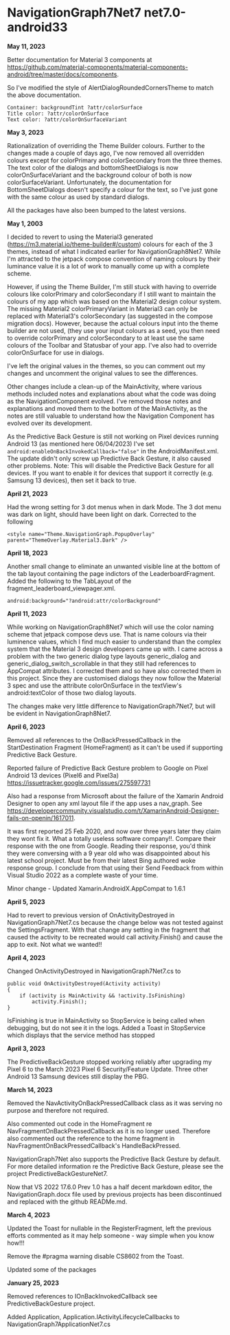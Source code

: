 # NavigationGraph7Net7 net7.0-android33
**May 11, 2023**

Better documentation for Material 3 components at  https://github.com/material-components/material-components-android/tree/master/docs/components.

So I've modified the style of AlertDialogRoundedCornersTheme to match the above documentation.
```
Container: backgroundTint ?attr/colorSurface
Title color: ?attr/colorOnSurface
Text color: ?attr/colorOnSurfaceVariant
```
**May 3, 2023**

Rationalization of overriding the Theme Builder colours. Further to the changes made a couple of days ago, I've now removed all overridden colours except for colorPrimary and colorSecondary from the three themes. The text color of the dialogs and bottomSheetDialogs is now colorOnSurfaceVariant and the background colour of both is now colorSurfaceVariant. Unfortunately, the documentation for BottomSheetDialogs doesn't specify a colour for the text, so I've just gone with the same colour as used by standard dialogs.

All the packages have also been bumped to the latest versions.

**May 1, 2003**

I decided to revert to using the Material3 generated (https://m3.material.io/theme-builder#/custom) colours for each of the 3 themes, instead of what I indicated earlier for NavigationGraph8Net7. While I'm attracted to the jetpack compose convention of naming colours by their luminance value it is a lot of work to manually come up with a complete scheme.

However, if using the Theme Builder, I'm still stuck with having to override colours like colorPrimary and colorSecondary if I still want to maintain the colours of my app which was based on the Material2 design colour system. The missing Material2 colorPrimaryVariant in Material3 can only be replaced with Material3's colorSecondary (as suggested in the compose migration docs). However, because the actual colours input into the theme builder are not used, (they use your input colours as a seed, you then need to override colorPrimary and colorSecondary to at least use the same colours of the Toolbar and Statusbar of your app. I've also had to override colorOnSurface for use in dialogs.

I've left the original values in the themes, so you can comment out my changes and uncomment the original values to see the differences.

Other changes include a clean-up of the MainActivity, where various methods included notes and explanations about what the code was doing as the NavigationComponent evolved. I've removed those notes and explanations and moved them to the bottom of the MainActivity, as the notes are still valuable to understand how the Navigation Component has evolved over its development.

As the Predictive Back Gesture is still not working on Pixel devices running Android 13 (as mentioned here 06/04/2023) I've set ```android:enableOnBackInvokedCallback="false"``` in the AndroidManifest.xml. The update didn't only screw up Predictive Back Gesture, it also caused other problems. Note: This will disable the Predictive Back Gesture for all devices. If you want to enable it for devices that support it correctly (e.g. Samsung 13 devices), then set it back to true.


**April 21, 2023**

Had the wrong setting for 3 dot menus when in dark Mode.
The 3 dot menu was dark on light, should have been light on dark. Corrected to the following

```
<style name="Theme.NavigationGraph.PopupOverlay" parent="ThemeOverlay.Material3.Dark" />
```
**April 18, 2023**

Another small change to eliminate an unwanted visible line at the bottom of the tab layout containing the page indictors of the LeaderboardFragment. Added the following to the TabLayout of the fragment_leaderboard_viewpager.xml.

```
android:background="?android:attr/colorBackground"
```

**April 11, 2023**

While working on NavigationGraph8Net7 which will use the color naming scheme that jetpack compose devs use. That is name colours via their luminence values, which I find much easier to understand than the complex system that the Material 3 design developers came up with. I came across a problem with the two generic dialog type layouts generic_dialog and generic_dialog_switch_scrollable in that they still had references to AppCompat attributes. I corrected them and so have also corrected them in this project. Since they are customised dialogs they now follow the Material 3 spec and use the attribute colorOnSurface in the textView's android:textColor of those two dialog layouts. 

The changes make very little difference to NavigationGraph7Net7, but will be evident in NavigationGraph8Net7.

**April 6, 2023**

Removed all references to the OnBackPressedCallback in the StartDestination Fragment (HomeFragment) as it can't be used if supporting Predictive Back Gesture. 

Reported failure of Predictive Back Gesture problem to Google on Pixel Android 13 devices (Pixel6 and Pixel3a) https://issuetracker.google.com/issues/275597731

Also had a response from Microsoft about the failure of the Xamarin Android Designer to open any xml layout file if the app uses a nav_graph. See https://developercommunity.visualstudio.com/t/XamarinAndroid-Designer-fails-on-openin/1617011.

It was first reported 25 Feb 2020, and now over three years later they claim they wont fix it. What a totally useless software company!!. Compare their response with the one from Google. Reading their response, you'd think they were conversing with a 9 year old who was disappointed about his latest school project. Must be from their latest Bing authored woke response group. I conclude from that using their Send Feedback from within Visual Studio 2022 as a complete waste of your time.

Minor change - Updated Xamarin.AndroidX.AppCompat to 1.6.1

**April 5, 2023**

Had to revert to previous version of OnActivityDestroyed in NavigationGraph7Net7.cs because the change below was not tested against the SettingsFragment. With that change any setting in the fragment that caused the activity to be recreated would call activity.Finish() and cause the app to exit. Not what we wanted!!

**April 4, 2023**

Changed OnActivityDestroyed in NavigationGraph7Net7.cs to

```
public void OnActivityDestroyed(Activity activity)
{
    if (activity is MainActivity && !activity.IsFinishing)
        activity.Finish();
}
```

IsFinishing is true in MainActivity so StopService is being called when debugging, but do not see it in the logs. Added a Toast in StopService which displays that the service method has stopped

**April 3, 2023**

The PredictiveBackGesture stopped working reliably after upgrading my Pixel 6 to the March 2023 Pixel 6 Security/Feature Update. Three other Android 13 Samsung devices still display the PBG.



**March 14, 2023** 

Removed the NavActivityOnBackPressedCallback class as it was serving no purpose and therefore not required.

Also commented out code in the HomeFragment re NavFragmentOnBackPressedCallback as it is no longer used. Therefore also commented out the reference to the home fragment in NavFragmentOnBackPressedCallback's HandleBackPressed.

NavigationGraph7Net also supports the Predictive Back Gesture by default. For more detailed information re the Predictive Back Gesture, please see the project PredictiveBackGestureNet7.

Now that VS 2022 17.6.0 Prev 1.0 has a half decent markdown editor, the NavigationGraph.docx file used by previous projects has been discontinued and replaced with the github READMe.md.


**March 4,  2023** 

Updated the Toast for nullable in the RegisterFragment, left the previous efforts commented as it may help someone - way simple when you know how!!!

Remove the #pragma warning disable CS8602 from the Toast.

Updated some of the packages

**January 25, 2023**

Removed references to IOnBackInvokedCallback see PredictiveBackGesture project.

Added Application, Application.IActivityLifecycleCallbacks to NavigationGraph7ApplicationNet7.cs 
